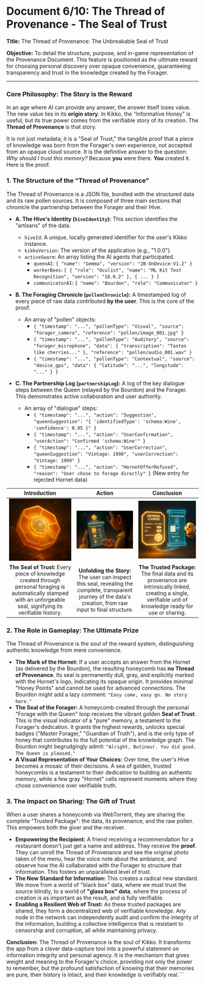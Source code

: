 # Document 6/10: The Thread of Provenance - The Seal of Trust

**Title:** The Thread of Provenance: The Unbreakable Seal of Trust

**Objective:** To detail the structure, purpose, and in-game representation of the Provenance Document. This feature is positioned as the ultimate reward for choosing personal discovery over opaque convenience, guaranteeing transparency and trust in the knowledge created by the Forager.

---

### **Core Philosophy: The Story is the Reward**

In an age where AI can provide any answer, the answer itself loses value. The new value lies in its **origin story**. In Kikko, the "Informative Honey" is useful, but its true power comes from the verifiable story of its creation. The **Thread of Provenance** is that story.

It is not just metadata; it is a "Seal of Trust," the tangible proof that a piece of knowledge was born from the Forager's own experience, not accepted from an opaque cloud source. It is the definitive answer to the question: *Why should I trust this memory?* Because **you** were there. **You** created it. Here is the proof.

### **1. The Structure of the "Thread of Provenance"**

The Thread of Provenance is a JSON file, bundled with the structured data and its raw pollen sources. It is composed of three main sections that chronicle the partnership between the Forager and their Hive.

*   **A. The Hive's Identity (`hiveIdentity`):** This section identifies the "artisans" of the data.
    *   `hiveId`: A unique, locally generated identifier for the user's Kikko instance.
    *   `kikkoVersion`: The version of the application (e.g., "1.0.0").
    *   `activeSwarm`: An array listing the AI agents that participated.
        *   `queenAI`: `{ "name": "Gemma", "version": "2B-OnDevice-V1.2" }`
        *   `workerBees`: `[ { "role": "Oculist", "name": "ML Kit Text Recognition", "version": "18.0.2" }, { ... } ]`
        *   `communicatorAI`: `{ "name": "Bourdon", "role": "Communicator" }`

*   **B. The Foraging Chronicle (`pollenChronicle`):** A timestamped log of every piece of raw data contributed **by the user**. This is the core of the proof.
    *   An array of "pollen" objects:
        *   `{ "timestamp": "...", "pollenType": "Visual", "source": "forager_camera", "reference": "pollen/image_001.jpg" }`
        *   `{ "timestamp": "...", "pollenType": "Auditory", "source": "forager_microphone", "data": { "transcription": "Tastes like cherries..." }, "reference": "pollen/audio_001.wav" }`
        *   `{ "timestamp": "...", "pollenType": "Contextual", "source": "device_gps", "data": { "latitude": "...", "longitude": "..." } }`

*   **C. The Partnership Log (`partnershipLog`):** A log of the key dialogue steps between the Queen (relayed by the Bourdon) and the Forager. This demonstrates active collaboration and user authority.
    *   An array of "dialogue" steps:
        *   `{ "timestamp": "...", "action": "Suggestion", "queenSuggestion": "{ 'identifiedType': 'schema:Wine', 'confidence': 0.95 }" }`
        *   `{ "timestamp": "...", "action": "UserConfirmation", "userAction": "Confirmed 'schema:Wine'" }`
        *   `{ "timestamp": "...", "action": "UserCorrection", "queenSuggestion": "Vintage: 1998", "userCorrection": "Vintage: 1999" }`
        *   `{ "timestamp": "...", "action": "HornetOfferRefused", "reason": "User chose to forage directly" }` (New entry for rejected Hornet data)

| Introduction | Action | Conclusion |
| :---: | :---: | :---: |
| <img src="illustrations/prov_intro_v2.png" alt="Cinematic 3D render, animation movie style. A completed, glowing honeycomb cell is presented. A small, intricate hexagonal seal made of golden wax is forming on its surface, pulsating with inner light, symbolizing perfect provenance."> | <img src="illustrations/prov_action_v2.png" alt="Cinematic 3D render, animation movie style. A child's finger (Hiro's) touches the glowing wax seal. It elegantly unfolds into a holographic, luminous scroll (emakimono), revealing a beautiful infographic of the data's journey from raw pollen to refined honey."> | <img src="illustrations/prov_conclusion_v2.png" alt="Cinematic 3D render, animation movie style. The final structured data (the 'honey') is shown next to its complete, verified Thread of Provenance scroll. Both are bundled together as a single, glowing, shareable package of knowledge. The Bourdon hovers nearby, looking proud."> |
| **The Seal of Trust:** Every piece of knowledge created through personal foraging is automatically stamped with an unforgeable seal, signifying its verifiable history. | **Unfolding the Story:** The user can inspect this seal, revealing the complete, transparent journey of the data's creation, from raw input to final structure. | **The Trusted Package:** The final data and its provenance are intrinsically linked, creating a single, verifiable unit of knowledge ready for use or sharing. |

### **2. The Role in Gameplay: The Ultimate Prize**

The Thread of Provenance is the soul of the reward system, distinguishing authentic knowledge from mere convenience.

*   **The Mark of the Hornet:** If a user accepts an answer from the Hornet (as delivered by the Bourdon), the resulting honeycomb has **no Thread of Provenance**. Its seal is permanently dull, gray, and explicitly marked with the Hornet's logo, indicating its opaque origin. It provides minimal "Honey Points" and cannot be used for advanced connections. The Bourdon might add a lazy comment: `"Easy come, easy go. No story here."`
*   **The Seal of the Forager:** A honeycomb created through the personal "Forage with the Queen" loop receives the vibrant golden **Seal of Trust**. This is the visual indicator of a "pure" memory, a testament to the Forager's dedication. It grants the highest rewards, unlocks special badges ("Master Forager," "Guardian of Truth"), and is the only type of honey that contributes to the full potential of the knowledge graph. The Bourdon might begrudgingly admit: `"Alright, Butineur. You did good. The Queen is pleased."`
*   **A Visual Representation of Your Choices:** Over time, the user's Hive becomes a mosaic of their decisions. A sea of golden, trusted honeycombs is a testament to their dedication to building an authentic memory, while a few gray "Hornet" cells represent moments where they chose convenience over verifiable truth.

### **3. The Impact on Sharing: The Gift of Trust**

When a user shares a honeycomb via WebTorrent, they are sharing the complete "Trusted Package": the data, its provenance, and the raw pollen. This empowers both the giver and the receiver.

*   **Empowering the Recipient:** A friend receiving a recommendation for a restaurant doesn't just get a name and address. They receive the **proof**. They can unroll the Thread of Provenance and see the original photo taken of the menu, hear the voice note about the ambiance, and observe how the AI collaborated with the Forager to structure that information. This fosters an unparalleled level of trust.
*   **The New Standard for Information:** This creates a radical new standard. We move from a world of "black box" data, where we must trust the source blindly, to a world of **"glass box" data**, where the process of creation is as important as the result, and is fully verifiable.
*   **Enabling a Resilient Web of Trust:** As these trusted packages are shared, they form a decentralized web of verifiable knowledge. Any node in the network can independently audit and confirm the integrity of the information, building a collective intelligence that is resistant to censorship and corruption, all while maintaining privacy.

**Conclusion:**
The Thread of Provenance is the soul of Kikko. It transforms the app from a clever data-capture tool into a powerful statement on information integrity and personal agency. It is the mechanism that gives weight and meaning to the Forager's choice, providing not only the power to remember, but the profound satisfaction of knowing that their memories are pure, their history is intact, and their knowledge is verifiably real.```